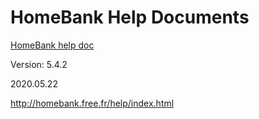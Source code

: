 # HomeBank Help Documents

 [HomeBank help doc](https://franklyzzm.github.io/homebank_help/5.4.2/index.html)

Version: 5.4.2

2020.05.22



http://homebank.free.fr/help/index.html

